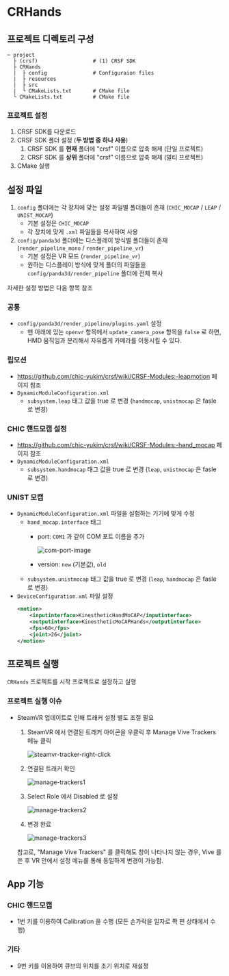 # CRHands

## 프로젝트 디렉토리 구성
```
─ project
  ├ (crsf)                  # (1) CRSF SDK
  ├ CRHands
  |  ├ config               # Configuraion files
  |  ├ resources
  |  ├ src
  |  └ CMakeLists.txt       # CMake file
  └ CMakeLists.txt          # CMake file
```

### 프로젝트 설정
1. CRSF SDK를 다운로드
2. CRSF SDK 폴더 설정 (**두 방법 중 하나 사용**)
   1. CRSF SDK 를 **현재** 폴더에 "crsf" 이름으로 압축 해제 (단일 프로젝트)
   2. CRSF SDK 를 **상위** 폴더에 "crsf" 이름으로 압축 해제 (멀티 프로젝트)
3. CMake 실행



## 설정 파일
1. `config` 폴더에는 각 장치에 맞는 설정 파일별 폴더들이 존재 (`CHIC_MOCAP` / `LEAP` / `UNIST_MOCAP`)
   - 기본 설정은 `CHIC_MOCAP`
   - 각 장치에 맞게 `.xml` 파일들을 복사하여 사용
2. `config/panda3d` 폴더에는 디스플레이 방식별 폴더들이 존재 (`render_pipeline_mono` / `render_pipeline_vr`)
   - 기본 설정은 VR 모드 (`render_pipeline_vr`)
   - 원하는 디스플레이 방식에 맞게 폴더의 파일들을 `config/panda3d/render_pipeline` 폴더에 전체 복사

자세한 설정 방법은 다음 항목 참조


### 공통
- `config/panda3d/render_pipeline/plugins.yaml` 설정
  - 맨 아래에 있는 `openvr` 항목에서 `update_camera_pose` 항목을 `false` 로 하면, HMD 움직임과 분리해서 자유롭게 카메라를 이동시킬 수 있다.



### 립모션
- https://github.com/chic-yukim/crsf/wiki/CRSF-Modules:-leapmotion 페이지 참조
- `DynamicModuleConfiguration.xml`
  - `subsystem.leap` 태그 값을 true 로 변경 (`handmocap`, `unistmocap` 은 fasle 로 변경)

### CHIC 핸드모캡 설정
- https://github.com/chic-yukim/crsf/wiki/CRSF-Modules:-hand_mocap 페이지 참조
- `DynamicModuleConfiguration.xml`
  - `subsystem.handmocap` 태그 값을 true 로 변경 (`leap`, `unistmocap` 은 fasle 로 변경)

### UNIST 모캡
- `DynamicModuleConfiguration.xml` 파일을 실험하는 기기에 맞게 수정
  - `hand_mocap.interface` 태그
    - port: `COM1` 과 같이 COM 포트 이름을 추가

      ![com-port-image](https://user-images.githubusercontent.com/937305/56501079-71a1f180-6548-11e9-9823-f7dba82b714d.png)

    - version: `new` (기본값), `old`
  - `subsystem.unistmocap` 태그 값을 true 로 변경 (`leap`, `handmocap` 은 fasle 로 변경)
- `DeviceConfiguration.xml` 파일 설정
  ```xml
  <motion>
      <inputinterface>KinestheticHandMoCAP</inputinterface>
      <outputinterface>KinestheticMoCAPHands</outputinterface>
      <fps>60</fps>
      <joint>26</joint>
  </motion>
  ```



## 프로젝트 실행
`CRHands` 프로젝트를 시작 프로젝트로 설정하고 실행

### 프로젝트 실행 이슈
- SteamVR 업데이트로 인해 트래커 설정 별도 조절 필요
  1. SteamVR 에서 연결된 트래커 아이콘을 우클릭 후 Manage Vive Trackers 메뉴 클릭

     ![steamvr-tracker-right-click](https://user-images.githubusercontent.com/937305/56501922-9481d500-654b-11e9-8adf-8b458d803362.png)

  2. 연결된 트래커 확인

     ![manage-trackers1](https://user-images.githubusercontent.com/937305/56501980-c85cfa80-654b-11e9-85e0-115d80e3de24.png)

  3. Select Role 에서 Disabled 로 설정

     ![manage-trackers2](https://user-images.githubusercontent.com/937305/56502041-fe01e380-654b-11e9-80b2-f03f06bbf243.png)

  4. 변경 완료

     ![manage-trackers3](https://user-images.githubusercontent.com/937305/56502090-1ffb6600-654c-11e9-9d1b-ff3fa7ae0dba.png)

  참고로, "Manage Vive Trackers" 를 클릭해도 창이 나타나지 않는 경우, Vive 를 쓴 후 VR 안에서 설정 메뉴를 통해 동일하게 변경이 가능함.



## App 기능

### CHIC 핸드모캡
- 1번 키를 이용하여 Calibration 을 수행 (모든 손가락을 일자로 쫙 핀 상태에서 수행)

### 기타
- 9번 키를 이용하여 큐브의 위치를 초기 위치로 재설정
